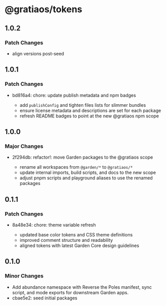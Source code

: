 # @gratiaos/tokens

## 1.0.2

### Patch Changes

- align versions post-seed

## 1.0.1

### Patch Changes

- bd816a4: chore: update publish metadata and npm badges

  - add `publishConfig` and tighten files lists for slimmer bundles
  - ensure license metadata and descriptions are set for each package
  - refresh README badges to point at the new @gratiaos npm scope

## 1.0.0

### Major Changes

- 2f294db: refactor!: move Garden packages to the @gratiaos scope

  - rename all workspaces from `@garden/*` to `@gratiaos/*`
  - update internal imports, build scripts, and docs to the new scope
  - adjust pnpm scripts and playground aliases to use the renamed packages

## 0.1.1

### Patch Changes

- 8a48e34: chore: theme variable refresh

  - updated base color tokens and CSS theme definitions
  - improved comment structure and readability
  - aligned tokens with latest Garden Core design guidelines

## 0.1.0

### Minor Changes

- Add abundance namespace with Reverse the Poles manifest, sync script, and mode exports for downstream Garden apps.
- cbae5e2: seed initial packages
